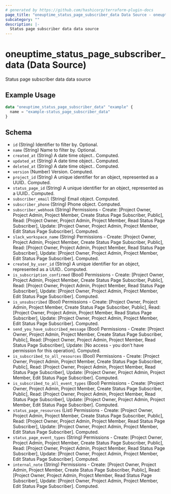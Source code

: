 ```yaml
---
# generated by https://github.com/hashicorp/terraform-plugin-docs
page_title: "oneuptime_status_page_subscriber_data Data Source - oneuptime"
subcategory: ""
description: |-
  Status page subscriber data data source
---
```


# oneuptime_status_page_subscriber_data (Data Source)

Status page subscriber data data source

## Example Usage

```terraform
data "oneuptime_status_page_subscriber_data" "example" {
  name = "example-status_page_subscriber_data"
}
```

## Schema

- `id` (String) Identifier to filter by. Optional.
- `name` (String) Name to filter by. Optional.
- `created_at` (String) A date time object.. Computed.
- `updated_at` (String) A date time object.. Computed.
- `deleted_at` (String) A date time object.. Computed.
- `version` (Number) Version. Computed.
- `project_id` (String) A unique identifier for an object, represented as a UUID.. Computed.
- `status_page_id` (String) A unique identifier for an object, represented as a UUID.. Computed.
- `subscriber_email` (String) Email object. Computed.
- `subscriber_phone` (String) Phone object. Computed.
- `subscriber_webhook` (String) Permissions - Create: [Project Owner, Project Admin, Project Member, Create Status Page Subscriber, Public], Read: [Project Owner, Project Admin, Project Member, Read Status Page Subscriber], Update: [Project Owner, Project Admin, Project Member, Edit Status Page Subscriber]. Computed.
- `slack_workspace_name` (String) Permissions - Create: [Project Owner, Project Admin, Project Member, Create Status Page Subscriber, Public], Read: [Project Owner, Project Admin, Project Member, Read Status Page Subscriber], Update: [Project Owner, Project Admin, Project Member, Edit Status Page Subscriber]. Computed.
- `created_by_user_id` (String) A unique identifier for an object, represented as a UUID.. Computed.
- `is_subscription_confirmed` (Bool) Permissions - Create: [Project Owner, Project Admin, Project Member, Create Status Page Subscriber, Public], Read: [Project Owner, Project Admin, Project Member, Read Status Page Subscriber], Update: [Project Owner, Project Admin, Project Member, Edit Status Page Subscriber]. Computed.
- `is_unsubscribed` (Bool) Permissions - Create: [Project Owner, Project Admin, Project Member, Create Status Page Subscriber, Public], Read: [Project Owner, Project Admin, Project Member, Read Status Page Subscriber], Update: [Project Owner, Project Admin, Project Member, Edit Status Page Subscriber]. Computed.
- `send_you_have_subscribed_message` (Bool) Permissions - Create: [Project Owner, Project Admin, Project Member, Create Status Page Subscriber, Public], Read: [Project Owner, Project Admin, Project Member, Read Status Page Subscriber], Update: [No access - you don't have permission for this operation]. Computed.
- `is_subscribed_to_all_resources` (Bool) Permissions - Create: [Project Owner, Project Admin, Project Member, Create Status Page Subscriber, Public], Read: [Project Owner, Project Admin, Project Member, Read Status Page Subscriber], Update: [Project Owner, Project Admin, Project Member, Edit Status Page Subscriber]. Computed.
- `is_subscribed_to_all_event_types` (Bool) Permissions - Create: [Project Owner, Project Admin, Project Member, Create Status Page Subscriber, Public], Read: [Project Owner, Project Admin, Project Member, Read Status Page Subscriber], Update: [Project Owner, Project Admin, Project Member, Edit Status Page Subscriber]. Computed.
- `status_page_resources` (List) Permissions - Create: [Project Owner, Project Admin, Project Member, Create Status Page Subscriber, Public], Read: [Project Owner, Project Admin, Project Member, Read Status Page Subscriber], Update: [Project Owner, Project Admin, Project Member, Edit Status Page Subscriber]. Computed.
- `status_page_event_types` (String) Permissions - Create: [Project Owner, Project Admin, Project Member, Create Status Page Subscriber, Public], Read: [Project Owner, Project Admin, Project Member, Read Status Page Subscriber], Update: [Project Owner, Project Admin, Project Member, Edit Status Page Subscriber]. Computed.
- `internal_note` (String) Permissions - Create: [Project Owner, Project Admin, Project Member, Create Status Page Subscriber, Public], Read: [Project Owner, Project Admin, Project Member, Read Status Page Subscriber], Update: [Project Owner, Project Admin, Project Member, Edit Status Page Subscriber]. Computed.
